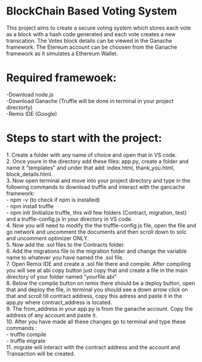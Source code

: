 <h1> BlockChain Based Voting System </h1>
This project aims to create a secure voting system which stores each vote as a block with a hash code generated and each vote creates a new transcation. The Votes block details can be viewed in the Ganache framework.
The Etereum account can be choosen from the Ganache framework as it simulates a Ethereum Wallet.

<h1>Required framewoek:</h1>
-Download node.js<br>
-Download Ganache (Truffle will be done in terminal in your project directorty)<br>
-Remix IDE (Google)<br>

<h1>Steps to start with the project:</h1>
1. Create a folder with any name of choice and open that in VS code.<br>
2. Once youre in the directory add these files: app.py, create a folder and name it "templates" and under that add: index.html, thank_you.html, block_details.html.<br>
3. Now open terminal and move into your project directory and type in the following commands to download truffle and interact with the gancache framework: <br>
       - npm -v (to check if npm is installed)<br>
       - npm install truffle<br>
       - npm init (Initialize truffle, this will few folders (Contract, migration, test) and a truffle-config.js in your directory in VS code.<br>
4. Now you will need to modify the the truffle-config.js file, open the file and go network and uncomment the documents and then scroll down to solc and uncomment optimizer ONLY.<br>
5. Now add the .sol files to the Contracts folder. <br>
6. Add the migrations file to the migration folder and change the variable name to whatever you have named the .sol file. <br>
7. Open Remix IDE and create a .sol file there and compile. After compiling you will see at abi copy button just copy that and create a file in the main directory of your folder named "yourfile.abi" <br>
8. Below the compile button on remix there should be a deploy button, open that and deploy the file, in terminal you should see a down arrow click on that and scroll till contract address, copy this adress and paste it in the app.py where contract_address is located.<br>
9. The from_address in your app.py is from the ganache account. Copy the address of any account and paste it.<br>
10. After you have made all these changes go to terminal and type these commands : <br>
        - truffle compile<br>
        - truffle migrate<br>
11. migrate will interact with the contract address and the account and Transaction will be created.<br>
